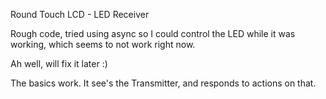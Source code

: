 Round Touch LCD - LED Receiver

Rough code, tried using async so I could control the LED while it was working, which seems to not work right now.

Ah well, will fix it later :)

The basics work. It see's the Transmitter, and responds to actions on that.